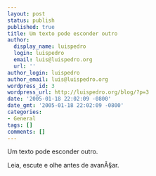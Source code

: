 ```yaml
---
layout: post
status: publish
published: true
title: Um texto pode esconder outro
author:
  display_name: luispedro
  login: luispedro
  email: luis@luispedro.org
  url: ''
author_login: luispedro
author_email: luis@luispedro.org
wordpress_id: 3
wordpress_url: http://luispedro.org/blog/?p=3
date: '2005-01-18 22:02:09 -0800'
date_gmt: '2005-01-18 22:02:09 -0800'
categories:
- General
tags: []
comments: []
---
```

<p>Um texto pode esconder outro.</p>
<p>Leia, escute e olhe antes de avan&Atilde;&sect;ar.</p>
